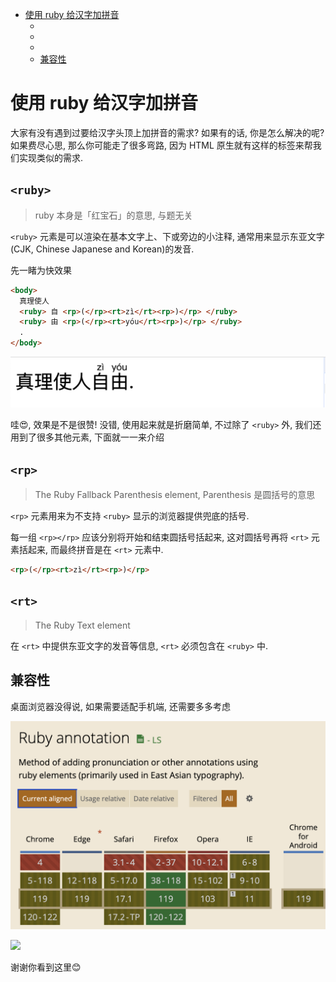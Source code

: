<!-- TOC -->

- [使用 ruby 给汉字加拼音](#%E4%BD%BF%E7%94%A8-ruby-%E7%BB%99%E6%B1%89%E5%AD%97%E5%8A%A0%E6%8B%BC%E9%9F%B3)
  - [<ruby>](#ruby)
  - [<rp>](#rp)
  - [<rt>](#rt)
  - [兼容性](#%E5%85%BC%E5%AE%B9%E6%80%A7)

<!-- /TOC -->

# 使用 ruby 给汉字加拼音
大家有没有遇到过要给汉字头顶上加拼音的需求? 如果有的话, 你是怎么解决的呢? 如果费尽心思, 那么你可能走了很多弯路, 因为 HTML 原生就有这样的标签来帮我们实现类似的需求.

## `<ruby>`
> ruby 本身是「红宝石」的意思, 与题无关

`<ruby>` 元素是可以渲染在基本文字上、下或旁边的小注释, 通常用来显示东亚文字(CJK, Chinese Japanese and Korean)的发音.

先一睹为快效果
```html
<body>
  真理使人
  <ruby> 自 <rp>(</rp><rt>zì</rt><rp>)</rp> </ruby>
  <ruby> 由 <rp>(</rp><rt>yóu</rt><rp>)</rp> </ruby>
  .
</body>
```
![](../image/Snipaste_2023-11-16_09-10-35.png)

哇😍, 效果是不是很赞! 没错, 使用起来就是折磨简单, 不过除了 `<ruby>` 外, 我们还用到了很多其他元素, 下面就一一来介绍

## `<rp>`
> The Ruby Fallback Parenthesis element, Parenthesis 是圆括号的意思

`<rp>` 元素用来为不支持 `<ruby>` 显示的浏览器提供兜底的括号.

每一组 `<rp></rp>` 应该分别将开始和结束圆括号括起来, 这对圆括号再将 `<rt>` 元素括起来, 而最终拼音是在 `<rt>` 元素中.

```html
<rp>(</rp><rt>zì</rt><rp>)</rp>
```

## `<rt>`
> The Ruby Text element

在 `<rt>` 中提供东亚文字的发音等信息, `<rt>` 必须包含在 `<ruby>` 中.

## 兼容性
桌面浏览器没得说, 如果需要适配手机端, 还需要多多考虑

![](../image/Snipaste_2023-11-16_09-16-36.png)


![](../image/)

谢谢你看到这里😊